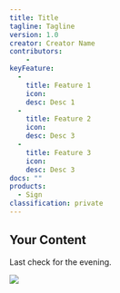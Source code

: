 ```yaml
---
title: Title
tagline: Tagline
version: 1.0
creator: Creator Name
contributors: 
    - 
keyFeature:
  - 
    title: Feature 1
    icon: 
    desc: Desc 1
  - 
    title: Feature 2
    icon: 
    desc: Desc 3
  - 
    title: Feature 3
    icon: 
    desc: Desc 3
docs: ""
products: 
  - Sign
classification: private
---
```


## Your Content

Last check for the evening.

![](https://github.com/NathanNguyen345/genesis/contributor/images/your-image.png)
